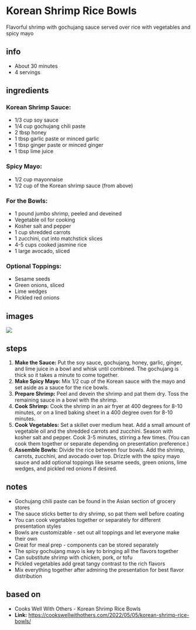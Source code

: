 # Korean Shrimp Rice Bowls
Flavorful shrimp with gochujang sauce served over rice with vegetables and spicy mayo

## info  
* About 30 minutes  
* 4 servings  

## ingredients

### Korean Shrimp Sauce:
* 1/3 cup soy sauce
* 1/4 cup gochujang chili paste
* 2 tbsp honey
* 1 tbsp garlic paste or minced garlic
* 1 tbsp ginger paste or minced ginger
* 1 tbsp lime juice

### Spicy Mayo:
* 1/2 cup mayonnaise
* 1/2 cup of the Korean shrimp sauce (from above)

### For the Bowls:
* 1 pound jumbo shrimp, peeled and deveined
* Vegetable oil for cooking
* Kosher salt and pepper
* 1 cup shredded carrots
* 1 zucchini, cut into matchstick slices
* 4-5 cups cooked jasmine rice
* 1 large avocado, sliced

### Optional Toppings:
* Sesame seeds
* Green onions, sliced
* Lime wedges
* Pickled red onions

## images
![](images/koreanshrimp.jpg)

## steps  
1. **Make the Sauce:** Put the soy sauce, gochujang, honey, garlic, ginger, and lime juice in a bowl and whisk until combined. The gochujang is thick so it takes a minute to come together.
2. **Make Spicy Mayo:** Mix 1/2 cup of the Korean sauce with the mayo and set aside as a sauce for the rice bowls.
3. **Prepare Shrimp:** Peel and devein the shrimp and pat them dry. Toss the remaining sauce in a bowl with the shrimp.
4. **Cook Shrimp:** Cook the shrimp in an air fryer at 400 degrees for 8-10 minutes, or on a lined baking sheet in a 400 degree oven for 8-10 minutes.
5. **Cook Vegetables:** Set a skillet over medium heat. Add a small amount of vegetable oil and the shredded carrots and zucchini. Season with kosher salt and pepper. Cook 3-5 minutes, stirring a few times. (You can cook them together or separate depending on presentation preference.)
6. **Assemble Bowls:** Divide the rice between four bowls. Add the shrimp, carrots, zucchini, and avocado over top. Drizzle with the spicy mayo sauce and add optional toppings like sesame seeds, green onions, lime wedges, and pickled red onions if desired.

## notes  
* Gochujang chili paste can be found in the Asian section of grocery stores
* The sauce sticks better to dry shrimp, so pat them well before coating
* You can cook vegetables together or separately for different presentation styles
* Bowls are customizable - set out all toppings and let everyone make their own
* Great for meal prep - components can be stored separately
* The spicy gochujang mayo is key to bringing all the flavors together
* Can substitute shrimp with chicken, pork, or tofu
* Pickled vegetables add great tangy contrast to the rich flavors
* Mix everything together after admiring the presentation for best flavor distribution

## based on  
* Cooks Well With Others - Korean Shrimp Rice Bowls
* **Link:** https://cookswellwithothers.com/2022/05/05/korean-shrimp-rice-bowls/

